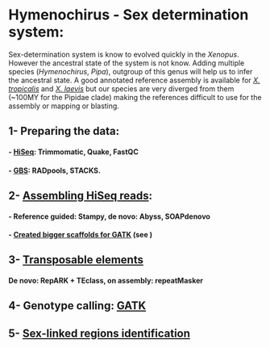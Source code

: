 # Hymenochirus - Sex determination system:

Sex-determination system is know to evolved quickly in the *Xenopus*. However the ancestral state of the system is not know. Adding multiple species (*Hymenochirus*, *Pipa*), outgroup of this genus will help us to infer the ancestral state. A good annotated reference assembly is available for *[X. tropicalis](http://gbrowse.xenbase.org/fgb2/gbrowse/xt9_0/?)* and *[X. laevis](http://gbrowse.xenbase.org/fgb2/gbrowse/xl9_1/?)* but our species are very diverged from them (~100MY for the Pipidae clade) making the references difficult to use for the assembly or mapping or blasting.

## 1- Preparing the data:
#### - [HiSeq](https://github.com/caro46/Hymenochirus/blob/master/Starting.Rmd): Trimmomatic, Quake, FastQC 
#### - [GBS](https://github.com/caro46/Hymenochirus/blob/master/RADseq.Rmd): RADpools, STACKS.

## 2- [Assembling HiSeq reads](https://github.com/caro46/Hymenochirus/blob/master/Assembly.Rmd):
#### - Reference guided: Stampy, de novo: Abyss, SOAPdenovo
#### - [Created bigger scaffolds for GATK](https://github.com/caro46/Hymenochirus/blob/master/supercontigs.Rmd) (see )

## 3- [Transposable elements](https://github.com/caro46/Hymenochirus/blob/master/Repeat_elements.Rmd)
#### De novo: RepARK + TEclass, on assembly: repeatMasker

## 4- Genotype calling: [GATK](https://github.com/caro46/Hymenochirus/blob/master/Genotype_calls.Rmd)

## 5- [Sex-linked regions identification](https://github.com/caro46/Hymenochirus/blob/master/Sex_linked_regions_identification.Rmd)

